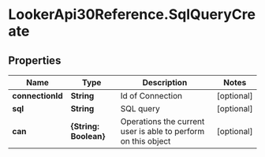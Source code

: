 # LookerApi30Reference.SqlQueryCreate

## Properties
Name | Type | Description | Notes
------------ | ------------- | ------------- | -------------
**connectionId** | **String** | Id of Connection | [optional] 
**sql** | **String** | SQL query | [optional] 
**can** | **{String: Boolean}** | Operations the current user is able to perform on this object | [optional] 


